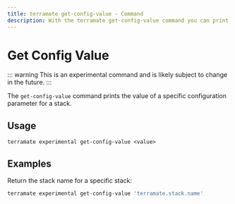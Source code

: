 ```yaml
---
title: terramate get-config-value - Command
description: With the terramate get-config-value command you can print the value of a specific configuration parameter.
---
```


# Get Config Value

::: warning
This is an experimental command and is likely subject to change in the future.
:::

The `get-config-value` command prints the value of a specific configuration parameter for a stack.

## Usage

`terramate experimental get-config-value <value>`

## Examples

Return the stack name for a specific stack:

```bash
terramate experimental get-config-value 'terramate.stack.name'
```
